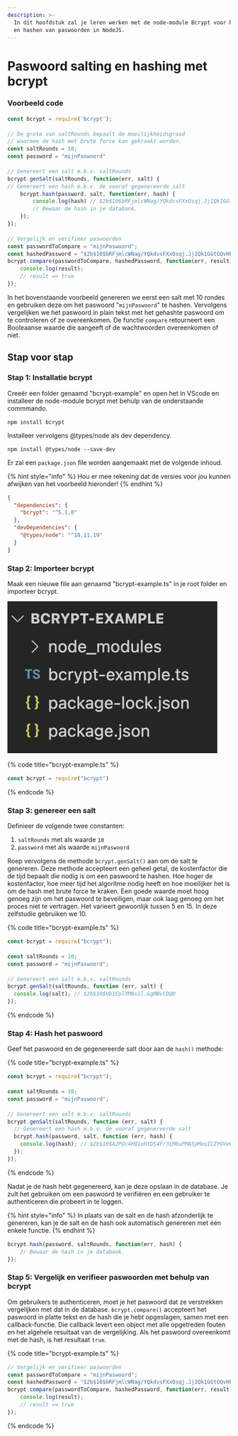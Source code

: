 ```yaml
---
description: >-
  In dit hoofdstuk zal je leren werken met de node-module Bcrypt voor het salten
  en hashen van paswoorden in NodeJS.
---
```


# Paswoord salting en hashing met bcrypt

### Voorbeeld code

```typescript
const bcrypt = require('bcrypt');

// De grote van saltRounds bepaalt de moeilijkheidsgraad
// waarmee de hash met brute force kan gekraakt worden.
const saltRounds = 10;
const password = "mijnPaswoord"

// Genereert een salt m.b.v. saltRounds
bcrypt.genSalt(saltRounds, function(err, salt) {
// Genereert een hash m.b.v. de vooraf gegenereerde salt
    bcrypt.hash(password, salt, function(err, hash) {
        console.log(hash) // $2b$10$bRFjmlcWNag/YQkdvsFXxOsqj.JjIQk1GGtGQvHFmkcZ09yaPoYdu
        // Bewaar de hash in je databank.
    });
});

// Vergelijk en verifieer paswoorden
const passwordToCompare = "mijnPaswoord";
const hashedPassword = "$2b$10$bRFjmlcWNag/YQkdvsFXxOsqj.JjIQk1GGtGQvHFmkcZ09yaPoYdu";
bcrypt.compare(passwordToCompare, hashedPassword, function(err, result) {
    console.log(result);
    // result == true
});
```

In het bovenstaande voorbeeld genereren we eerst een salt met 10 rondes en gebruiken deze om het paswoord "`mijnPaswoord`" te hashen. Vervolgens vergelijken we het paswoord in plain tekst met het gehashte paswoord om te controleren of ze overeenkomen. De functie `compare` retourneert een Booleaanse waarde die aangeeft of de wachtwoorden overeenkomen of niet.

## Stap voor stap

### Stap 1: Installatie bcrypt

Creeër een folder genaamd "bcrypt-example" en open het in VScode en installeer de node-module bcrypt met behulp van de onderstaande commmando.

```
npm install bcrypt
```

Installeer vervolgens @types/node als dev dependency.

```
npm install @types/node --save-dev
```

Er zal een `package.json` file worden aangemaakt met de volgende inhoud.&#x20;

{% hint style="info" %}
Hou er mee rekening dat de versies voor jou kunnen afwijken van het voorbeeld hieronder!
{% endhint %}

```json
{
  "dependencies": {
    "bcrypt": "^5.1.0"
  },
  "devDependencies": {
    "@types/node": "^18.11.19"
  }
}
```

### Stap 2: Importeer bcrypt

Maak een nieuwe file aan genaamd "bcrypt-example.ts" in je root folder en importeer bcrypt.

![](<../../../.gitbook/assets/image (2) (6).png>)

{% code title="bcrypt-example.ts" %}
```typescript
const bcrypt = require("bcrypt")
```
{% endcode %}

### Stap 3: genereer een salt

Definieer de volgende twee constanten:

1. `saltRounds` met als waarde `10`
2. `password` met als waarde `mijnPaswoord`

Roep vervolgens de methode `bcrypt.genSalt()` aan om de salt te genereren. Deze methode accepteert een geheel getal, de kostenfactor die de tijd bepaalt die nodig is om een paswoord te hashen. Hoe hoger de kostenfactor, hoe meer tijd het algoritme nodig heeft en hoe moeilijker het is om de hash met brute force te kraken. Een goede waarde moet hoog genoeg zijn om het paswoord te beveiligen, maar ook laag genoeg om het proces niet te vertragen. Het varieert gewoonlijk tussen 5 en 15. In deze zelfstudie gebruiken we 10.

{% code title="bcrypt-example.ts" %}
```typescript
const bcrypt = require("bcrypt");

const saltRounds = 10;
const password = "mijnPaswoord";

// Genereert een salt m.b.v. saltRounds
bcrypt.genSalt(saltRounds, function (err, salt) {
  console.log(salt); // $2b$10$Hb1EplYMBx1l.GgMBvCDQO
});
```
{% endcode %}

### Stap 4: Hash het paswoord

Geef het paswoord en de gegenereerde salt door aan de `hash()` methode:

{% code title="bcrypt-example.ts" %}
```typescript
const bcrypt = require("bcrypt");

const saltRounds = 10;
const password = "mijnPaswoord";

// Genereert een salt m.b.v. saltRounds
bcrypt.genSalt(saltRounds, function (err, salt) {
  // Genereert een hash m.b.v. de vooraf gegenereerde salt
  bcrypt.hash(password, salt, function (err, hash) {
    console.log(hash); // $2b$10$A2PQc4H01oHtD54Fr3LM6uPMASpMeuICZYGVeOZWVqHVOnhu8FK4O
  });
});
```
{% endcode %}

Nadat je de hash hebt gegenereerd, kan je deze opslaan in de database. Je zult het gebruiken om een paswoord te verifiëren en een gebruiker te authenticeren die probeert in te loggen.

{% hint style="info" %}
In plaats van de salt en de hash afzonderlijk te genereren, kan je de salt en de hash ook automatisch genereren met één enkele functie.
{% endhint %}

```typescript
bcrypt.hash(password, saltRounds, function(err, hash) {
    // Bewaar de hash in je databank.
});
```

### Stap 5: Vergelijk en verifieer paswoorden met behulp van bcrypt

Om gebruikers te authenticeren, moet je het paswoord dat ze verstrekken vergelijken met dat in de database. `bcrypt.compare()` accepteert het paswoord in platte tekst en de hash die je hebt opgeslagen, samen met een callback-functie. Die callback levert een object met alle opgetreden fouten en het algehele resultaat van de vergelijking. Als het paswoord overeenkomt met de hash, is het resultaat `true`.

{% code title="bcrypt-example.ts" %}
```typescript
// Vergelijk en verifieer paswoorden
const passwordToCompare = "mijnPaswoord";
const hashedPassword = "$2b$10$bRFjmlcWNag/YQkdvsFXxOsqj.JjIQk1GGtGQvHFmkcZ09yaPoYdu";
bcrypt.compare(passwordToCompare, hashedPassword, function(err, result) {
    console.log(result);
    // result == true
});
```
{% endcode %}
